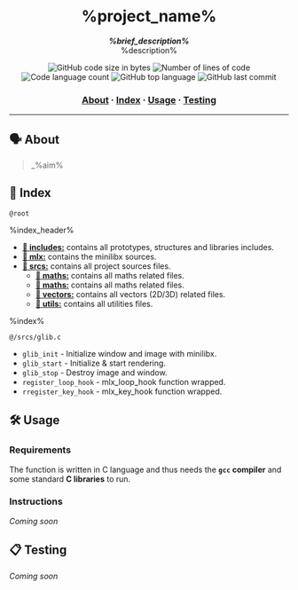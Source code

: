 <h1 align="center">
    %project_name%
</h1>

<p align="center">
	<b><i>%brief_description%</i></b><br>
    %description%
</p>

<p align="center">
	<img alt="GitHub code size in bytes" src="https://img.shields.io/github/languages/code-size/rochblondiaux/%project_name%?color=blueviolet" />
	<img alt="Number of lines of code" src="https://img.shields.io/tokei/lines/github/rochblondiaux/%project_name%?color=blueviolet" />
	<img alt="Code language count" src="https://img.shields.io/github/languages/count/rochblondiaux/%project_name%?color=blue" />
	<img alt="GitHub top language" src="https://img.shields.io/github/languages/top/rochblondiaux/%project_name%?color=blue" />
	<img alt="GitHub last commit" src="https://img.shields.io/github/last-commit/rochblondiaux/%project_name%?color=brightgreen" />
</p>

<h3 align="center">
	<a href="#%EF%B8%8F-about">About</a>
	<span> · </span>
	<a href="#-index">Index</a>
	<span> · </span>
	<a href="#%EF%B8%8F-usage">Usage</a>
	<span> · </span>
	<a href="#-testing">Testing</a>
</h3>

---

## 🗣️ About

> _%aim%

## 📑 Index

`@root`

%index_header%
* [**📁 includes:**](includes/) contains all prototypes, structures and libraries includes.
* [**📁 mlx:**](mlx/) contains the minilibx sources.
* [**📁 srcs:**](srcs/) contains all project sources files.
    * [**📁 maths:**](srcs/maths/) contains all maths related files.
    * [**📁 maths:**](srcs/maths/) contains all maths related files.
    * [**📁 vectors:**](srcs/graphics/) contains all vectors (2D/3D) related files.
    * [**📁 utils:**](srcs/utils/) contains all utilities files.

%index%

`@/srcs/glib.c`
* `glib_init` - Initialize window and image with minilibx.
* `glib_start` - Initialize & start rendering.
* `glib_stop` - Destroy image and window.
* `register_loop_hook` - mlx_loop_hook function wrapped.
* `rregister_key_hook` - mlx_key_hook function wrapped.

## 🛠️ Usage

### Requirements

The function is written in C language and thus needs the **`gcc` compiler** and some standard **C libraries** to run.

### Instructions

_Coming soon_

## 📋 Testing

_Coming soon_